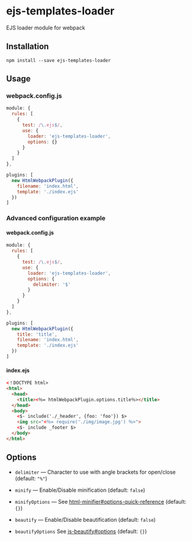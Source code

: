 # ejs-templates-loader
EJS loader module for webpack

## Installation

```shell
npm install --save ejs-templates-loader
```

## Usage

### webpack.config.js

```js
module: {
  rules: [
    {
      test: /\.ejs$/,
      use: {
        loader: 'ejs-templates-loader',
        options: {}
      }
    }
  ]
},

plugins: [
  new HtmlWebpackPlugin({
    filename: 'index.html',
    template: './index.ejs'
  })
]
```

### Advanced configuration example



#### webpack.config.js
```js
module: {
  rules: [
    {
      test: /\.ejs$/,
      use: {
        loader: 'ejs-templates-loader',
        options: {
          delimiter: '$'
        }
      }
    }
  ]
},

plugins: [
  new HtmlWebpackPlugin({
    title: 'title',
    filename: 'index.html',
    template: './index.ejs'
  })
]
```

#### index.ejs
```html
<！DOCTYPE html>
<html>
  <head>
    <title><％= htmlWebpackPlugin.options.title％></title>
  </head>
  <body>
    <$- include('./_header', {foo: 'foo'}) $>
    <img src="<％= require('./img/image.jpg') ％>">
    <$- include _footer $>
  </body>
</html>
```

## Options
- `delimiter` — Character to use with angle brackets for open/close (default: `"%"`)

- `minify` — Enable/Disable minification (default: `false`)

- `minifyOptions` — See [html-minifier#options-quick-reference](https://github.com/kangax/html-minifier#options-quick-reference) (default: `{}`)

- `beautify` — Enable/Disable beautification (default: `false`)

- `beautifyOptions` See [js-beautify#options](https://github.com/beautify-web/js-beautify#options) (default: `{}`)

